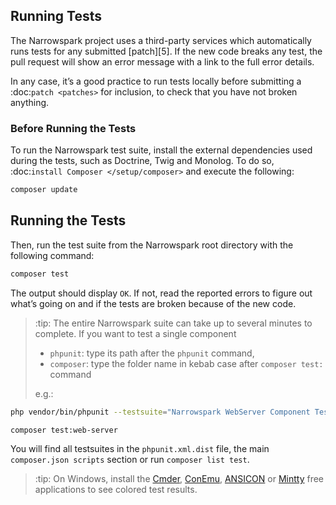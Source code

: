 ## Running Tests

The Narrowspark project uses a third-party services which automatically runs tests
for any submitted [patch][5]. If the new code breaks any test,
the pull request will show an error message with a link to the full error details.

In any case, it’s a good practice to run tests locally before submitting a
:doc:`patch <patches>` for inclusion, to check that you have not broken anything.

### Before Running the Tests

To run the Narrowspark test suite, install the external dependencies used during the
tests, such as Doctrine, Twig and Monolog. To do so,
:doc:`install Composer </setup/composer>` and execute the following:

```bash
composer update
```

Running the Tests
-----------------

Then, run the test suite from the Narrowspark root directory with the following
command:

```bash
composer test
```

The output should display `OK`. If not, read the reported errors to figure out
what’s going on and if the tests are broken because of the new code.

> :tip: The entire Narrowspark suite can take up to several minutes to complete. If you
> want to test a single component
> - `phpunit`: type its path after the `phpunit` command,
> - `composer`: type the folder name in kebab case after `composer test:` command
> 
> e.g.:

```bash
php vendor/bin/phpunit --testsuite="Narrowspark WebServer Component Test Suite"
```

```bash
composer test:web-server
```

You will find all testsuites in the `phpunit.xml.dist` file, the main `composer.json scripts` section or run `composer list test`.

> :tip: On Windows, install the [Cmder][1], [ConEmu][2], [ANSICON][3] or [Mintty][4] free applications to see colored test results.

[1]: http://cmder.net/
[2]: https://conemu.github.io/
[3]: https://github.com/adoxa/ansicon/releases
[4]: https://mintty.github.io/
